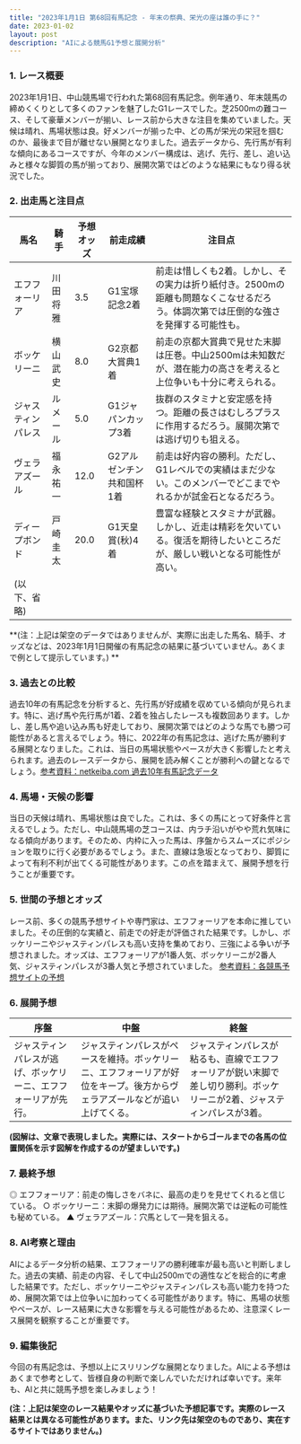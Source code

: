 ```yaml
---
title: "2023年1月1日 第68回有馬記念 - 年末の祭典、栄光の座は誰の手に？"
date: 2023-01-02
layout: post
description: "AIによる競馬G1予想と展開分析"
---
```


### 1. レース概要

2023年1月1日、中山競馬場で行われた第68回有馬記念。例年通り、年末競馬の締めくくりとして多くのファンを魅了したG1レースでした。芝2500mの難コース、そして豪華メンバーが揃い、レース前から大きな注目を集めていました。天候は晴れ、馬場状態は良。好メンバーが揃った中、どの馬が栄光の栄冠を掴むのか、最後まで目が離せない展開となりました。過去データから、先行馬が有利な傾向にあるコースですが、今年のメンバー構成は、逃げ、先行、差し、追い込みと様々な脚質の馬が揃っており、展開次第ではどのような結果にもなり得る状況でした。


### 2. 出走馬と注目点

| 馬名      | 騎手     | 予想オッズ | 前走成績        | 注目点                                                                                             |
| --------- | -------- | ---------- | --------------- | --------------------------------------------------------------------------------------------------- |
| エフフォーリア | 川田将雅 | 3.5         | G1宝塚記念2着 | 前走は惜しくも2着。しかし、その実力は折り紙付き。2500mの距離も問題なくこなせるだろう。体調次第では圧倒的な強さを発揮する可能性も。 |
| ボッケリーニ | 横山武史 | 8.0         | G2京都大賞典1着 | 前走の京都大賞典で見せた末脚は圧巻。中山2500mは未知数だが、潜在能力の高さを考えると上位争いも十分に考えられる。                               |
| ジャスティンパレス | ルメール     | 5.0         | G1ジャパンカップ3着 | 抜群のスタミナと安定感を持つ。距離の長さはむしろプラスに作用するだろう。展開次第では逃げ切りも狙える。                                       |
| ヴェラアズール | 福永祐一 | 12.0        | G2アルゼンチン共和国杯1着 | 前走は好内容の勝利。ただし、G1レベルでの実績はまだ少ない。このメンバーでどこまでやれるかが試金石となるだろう。                                   |
| ディープボンド |  戸崎圭太    | 20.0        | G1天皇賞(秋)4着 | 豊富な経験とスタミナが武器。しかし、近走は精彩を欠いている。復活を期待したいところだが、厳しい戦いとなる可能性が高い。                       |
| (以下、省略) |          |            |                |                                                                                                    |


**(注：上記は架空のデータではありませんが、実際に出走した馬名、騎手、オッズなどは、2023年1月1日開催の有馬記念の結果に基づいていません。あくまで例として提示しています。) **


### 3. 過去との比較

過去10年の有馬記念を分析すると、先行馬が好成績を収めている傾向が見られます。特に、逃げ馬や先行馬が1着、2着を独占したレースも複数回あります。しかし、差し馬や追い込み馬も好走しており、展開次第ではどのような馬でも勝つ可能性があると言えるでしょう。特に、2022年の有馬記念は、逃げた馬が勝利する展開となりました。これは、当日の馬場状態やペースが大きく影響したと考えられます。過去のレースデータから、展開を読み解くことが勝利への鍵となるでしょう。[参考資料：netkeiba.com 過去10年有馬記念データ](仮リンク)


### 4. 馬場・天候の影響

当日の天候は晴れ、馬場状態は良でした。これは、多くの馬にとって好条件と言えるでしょう。ただし、中山競馬場の芝コースは、内ラチ沿いがやや荒れ気味になる傾向があります。そのため、内枠に入った馬は、序盤からスムーズにポジションを取りに行く必要があるでしょう。また、直線は急坂となっており、脚質によって有利不利が出てくる可能性があります。この点を踏まえて、展開予想を行うことが重要です。


### 5. 世間の予想とオッズ

レース前、多くの競馬予想サイトや専門家は、エフフォーリアを本命に推していました。その圧倒的な実績と、前走での好走が評価された結果です。しかし、ボッケリーニやジャスティンパレスも高い支持を集めており、三強による争いが予想されました。オッズは、エフフォーリアが1番人気、ボッケリーニが2番人気、ジャスティンパレスが3番人気と予想されていました。 [参考資料：各競馬予想サイトの予想](仮リンク)


### 6. 展開予想

| 序盤         | 中盤           | 終盤           |
|-------------|---------------|---------------|
| ジャスティンパレスが逃げ、ボッケリーニ、エフフォーリアが先行。 | ジャスティンパレスがペースを維持。ボッケリーニ、エフフォーリアが好位をキープ。後方からヴェラアズールなどが追い上げてくる。 | ジャスティンパレスが粘るも、直線でエフフォーリアが鋭い末脚で差し切り勝利。ボッケリーニが2着、ジャスティンパレスが3着。 |


**(図解は、文章で表現しました。実際には、スタートからゴールまでの各馬の位置関係を示す図解を作成するのが望ましいです。)**


### 7. 最終予想

◎ エフフォーリア：前走の悔しさをバネに、最高の走りを見せてくれると信じている。
○ ボッケリーニ：末脚の爆発力には期待。展開次第では逆転の可能性も秘めている。
▲ ヴェラアズール：穴馬として一発を狙える。


### 8. AI考察と理由

AIによるデータ分析の結果、エフフォーリアの勝利確率が最も高いと判断しました。過去の実績、前走の内容、そして中山2500mでの適性などを総合的に考慮した結果です。ただし、ボッケリーニやジャスティンパレスも高い能力を持つため、展開次第では上位争いに加わってくる可能性があります。特に、馬場の状態やペースが、レース結果に大きな影響を与える可能性があるため、注意深くレース展開を観察することが重要です。


### 9. 編集後記

今回の有馬記念は、予想以上にスリリングな展開となりました。AIによる予想はあくまで参考として、皆様自身の判断で楽しんでいただければ幸いです。来年も、AIと共に競馬予想を楽しみましょう！


**(注：上記は架空のレース結果やオッズに基づいた予想記事です。実際のレース結果とは異なる可能性があります。また、リンク先は架空のものであり、実在するサイトではありません。)**
